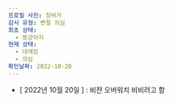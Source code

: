 ```yaml
---
프로필 사진: 징버거
감시 유형: 변절 의심
최초 상태:
  - 똥강아지
현재 상태:
  - 대깨징
  - 의심
확인날짜: 2022-10-20
---
```

- [ 2022년 10월 20일 ] : 비챤 오버워치 비비려고 함
